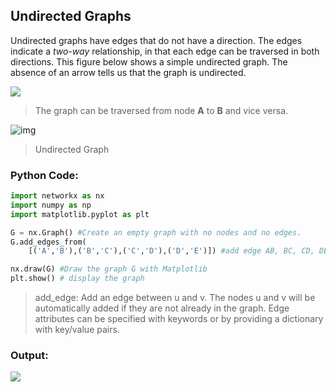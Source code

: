 <!--title={Undirected Graphs}-->

<!--badges={Algorithms:5,Python:5}-->

<!--concepts={undirectedGraphs}-->

## Undirected Graphs

Undirected graphs have edges that do not have a direction. The edges indicate a *two-way* relationship, in that each edge can be traversed in both directions. This figure below shows a simple undirected graph. The absence of an arrow tells us that the graph is undirected.

![](https://tva1.sinaimg.cn/large/0082zybpgy1gbpjlvkwlkj319k05smxb.jpg)

> The graph can be traversed from node **A** to **B** and vice versa.



![img](https://tva1.sinaimg.cn/large/0082zybpgy1gbpjg9zybej31be0je0u0.jpg)

> Undirected Graph



### Python Code:

```python
import networkx as nx
import numpy as np
import matplotlib.pyplot as plt

G = nx.Graph() #Create an empty graph with no nodes and no edges.
G.add_edges_from(
    [('A','B'),('B','C'),('C','D'),('D','E')]) #add edge AB, BC, CD, DE

nx.draw(G) #Draw the graph G with Matplotlib
plt.show() # display the graph
```

> add_edge: Add an edge between u and v. The nodes u and v will be automatically added if they are not already in the graph. Edge attributes can be specified with keywords or by providing a dictionary with key/value pairs.



### Output:

 ![](https://tva1.sinaimg.cn/large/006tNbRwgy1gbk2if36gpj30zk0qoaan.jpg)